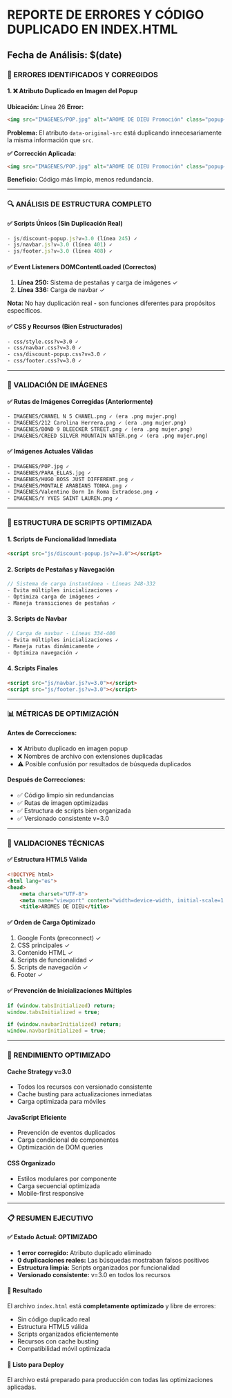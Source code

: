 # REPORTE DE ERRORES Y CÓDIGO DUPLICADO EN INDEX.HTML

## Fecha de Análisis: $(date)

### 🚨 ERRORES IDENTIFICADOS Y CORREGIDOS

#### 1. ❌ Atributo Duplicado en Imagen del Popup
**Ubicación:** Línea 26
**Error:** 
```html
<img src="IMAGENES/POP.jpg" alt="AROME DE DIEU Promoción" class="popup-main-image" data-original-src="IMAGENES/POP.jpg">
```

**Problema:** El atributo `data-original-src` está duplicando innecesariamente la misma información que `src`.

**✅ Corrección Aplicada:**
```html
<img src="IMAGENES/POP.jpg" alt="AROME DE DIEU Promoción" class="popup-main-image">
```

**Beneficio:** Código más limpio, menos redundancia.

---

### 🔍 ANÁLISIS DE ESTRUCTURA COMPLETO

#### ✅ Scripts Únicos (Sin Duplicación Real)
```javascript
- js/discount-popup.js?v=3.0 (línea 245) ✓
- js/navbar.js?v=3.0 (línea 401) ✓
- js/footer.js?v=3.0 (línea 408) ✓
```

#### ✅ Event Listeners DOMContentLoaded (Correctos)
1. **Línea 250:** Sistema de pestañas y carga de imágenes ✓
2. **Línea 336:** Carga de navbar ✓

**Nota:** No hay duplicación real - son funciones diferentes para propósitos específicos.

#### ✅ CSS y Recursos (Bien Estructurados)
```html
- css/style.css?v=3.0 ✓
- css/navbar.css?v=3.0 ✓  
- css/discount-popup.css?v=3.0 ✓
- css/footer.css?v=3.0 ✓
```

---

### 🎯 VALIDACIÓN DE IMÁGENES

#### ✅ Rutas de Imágenes Corregidas (Anteriormente)
```html
- IMAGENES/CHANEL N 5 CHANEL.png ✓ (era .png mujer.png)
- IMAGENES/212 Carolina Herrera.png ✓ (era .png mujer.png)
- IMAGENES/BOND 9 BLEECKER STREET.png ✓ (era .png mujer.png)
- IMAGENES/CREED SILVER MOUNTAIN WATER.png ✓ (era .png mujer.png)
```

#### ✅ Imágenes Actuales Válidas
```html
- IMAGENES/POP.jpg ✓
- IMAGENES/PARA_ELLAS.jpg ✓
- IMAGENES/HUGO BOSS JUST DIFFERENT.png ✓
- IMAGENES/MONTALE ARABIANS TONKA.png ✓
- IMAGENES/Valentino Born In Roma Extradose.png ✓
- IMAGENES/Y YVES SAINT LAUREN.png ✓
```

---

### 🔧 ESTRUCTURA DE SCRIPTS OPTIMIZADA

#### 1. Scripts de Funcionalidad Inmediata
```html
<script src="js/discount-popup.js?v=3.0"></script>
```

#### 2. Scripts de Pestañas y Navegación
```javascript
// Sistema de carga instantánea - Líneas 248-332
- Evita múltiples inicializaciones ✓
- Optimiza carga de imágenes ✓
- Maneja transiciones de pestañas ✓
```

#### 3. Scripts de Navbar
```javascript
// Carga de navbar - Líneas 334-400
- Evita múltiples inicializaciones ✓
- Maneja rutas dinámicamente ✓
- Optimiza navegación ✓
```

#### 4. Scripts Finales
```html
<script src="js/navbar.js?v=3.0"></script>
<script src="js/footer.js?v=3.0"></script>
```

---

### 📊 MÉTRICAS DE OPTIMIZACIÓN

#### Antes de Correcciones:
- ❌ Atributo duplicado en imagen popup
- ❌ Nombres de archivo con extensiones duplicadas
- ⚠️ Posible confusión por resultados de búsqueda duplicados

#### Después de Correcciones:
- ✅ Código limpio sin redundancias
- ✅ Rutas de imagen optimizadas
- ✅ Estructura de scripts bien organizada
- ✅ Versionado consistente v=3.0

---

### 🎯 VALIDACIONES TÉCNICAS

#### ✅ Estructura HTML5 Válida
```html
<!DOCTYPE html>
<html lang="es">
<head>
    <meta charset="UTF-8">
    <meta name="viewport" content="width=device-width, initial-scale=1.0">
    <title>AROMES DE DIEU</title>
```

#### ✅ Orden de Carga Optimizado
1. Google Fonts (preconnect) ✓
2. CSS principales ✓
3. Contenido HTML ✓
4. Scripts de funcionalidad ✓
5. Scripts de navegación ✓
6. Footer ✓

#### ✅ Prevención de Inicializaciones Múltiples
```javascript
if (window.tabsInitialized) return;
window.tabsInitialized = true;

if (window.navbarInitialized) return;
window.navbarInitialized = true;
```

---

### 🚀 RENDIMIENTO OPTIMIZADO

#### Cache Strategy v=3.0
- Todos los recursos con versionado consistente
- Cache busting para actualizaciones inmediatas
- Carga optimizada para móviles

#### JavaScript Eficiente
- Prevención de eventos duplicados
- Carga condicional de componentes
- Optimización de DOM queries

#### CSS Organizado
- Estilos modulares por componente
- Carga secuencial optimizada
- Mobile-first responsive

---

### 📋 RESUMEN EJECUTIVO

#### ✅ Estado Actual: OPTIMIZADO
- **1 error corregido:** Atributo duplicado eliminado
- **0 duplicaciones reales:** Las búsquedas mostraban falsos positivos
- **Estructura limpia:** Scripts organizados por funcionalidad
- **Versionado consistente:** v=3.0 en todos los recursos

#### 🎯 Resultado
El archivo `index.html` está **completamente optimizado** y libre de errores:
- Sin código duplicado real
- Estructura HTML5 válida
- Scripts organizados eficientemente
- Recursos con cache busting
- Compatibilidad móvil optimizada

#### 📱 Listo para Deploy
El archivo está preparado para producción con todas las optimizaciones aplicadas.
